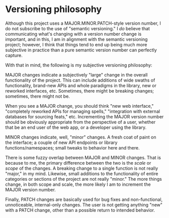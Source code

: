 # Versioning philosophy

Although this project uses a MAJOR.MINOR.PATCH-style version number, I do not subscribe to the use of "semantic versioning." I _do_ believe that communicating what's changing with a version number change is important, and in this, I am in alignment with the semantic versioning project; however, I think that things tend to end up being much more subjective in practice than a pure semantic version number can perfectly capture.

With that in mind, the following is my subjective versioning philosophy:

MAJOR changes indicate a subjectively "large" change in the overall functionality of the project. This can include additions of wide swaths of functionality, brand-new APIs and whole paradigms in the library, new or reworked interfaces, etc. Sometimes, there might be breaking changes; sometimes, there might not be.

When you see a MAJOR change, you should think "new web interface," "completely reworked APIs for managing spells," "integration with external databases for sourcing feats," etc. Incrementing the MAJOR version number should be obviously appropriate from the perspective of a user, whether that be an end user of the web app, or a developer using the library.

MINOR changes indicate, well, "minor" changes. A fresh coat of paint on the interface; a couple of new API endpoints or library functions/namespaces; small tweaks to behavior here and there.

There is some fuzzy overlap between MAJOR and MINOR changes. That is because to me, the primary difference between the two is the _scale_ or _scope_ of the changes. A breaking change to a single function is not really "major," in my mind. Likewise, small additions to the functionality of entire categories or sections of the project are not really "minor." The more things change, in both scope and scale, the more likely I am to increment the MAJOR version number.

Finally, PATCH changes are basically used for bug fixes and non-functional, unnoticeable, internal-only changes. The user is not getting anything "new" with a PATCH change, other than a possible return to intended behavior.
